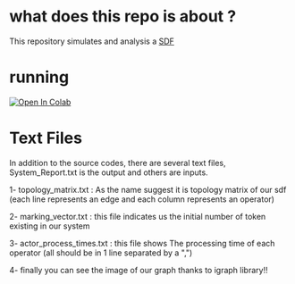 # what does this repo is about ?
This repository simulates and analysis a <a href="https://www.youtube.com/watch?v=fMhmVQGwNOc&t=375s"/>SDF</a>

# running

[![Open In Colab](https://colab.research.google.com/assets/colab-badge.svg)](https://colab.research.google.com/github/Mehrdadghassabi/SDF-Implementation/blob/master/SDF_graph.ipynb)

# Text Files

In addition to the source codes, there are several text files,
System_Report.txt is the output and others are inputs.

1- topology_matrix.txt : As the name suggest it is topology matrix of our sdf (each line
represents an edge and each column represents an operator)

2- marking_vector.txt : this file indicates us the initial number of token existing in our system

3- actor_process_times.txt : this file shows The processing time of each operator
(all should be in 1 line separated by a ",")

4- finally you can see the image of our graph thanks to igraph library!!
